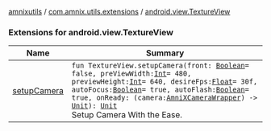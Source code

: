 [amnixutils](../../index.md) / [com.amnix.utils.extensions](../index.md) / [android.view.TextureView](./index.md)

### Extensions for android.view.TextureView

| Name | Summary |
|---|---|
| [setupCamera](setup-camera.md) | `fun TextureView.setupCamera(front: `[`Boolean`](https://kotlinlang.org/api/latest/jvm/stdlib/kotlin/-boolean/index.html)` = false, preViewWidth: `[`Int`](https://kotlinlang.org/api/latest/jvm/stdlib/kotlin/-int/index.html)` = 480, previewHeight: `[`Int`](https://kotlinlang.org/api/latest/jvm/stdlib/kotlin/-int/index.html)` = 640, desireFps: `[`Float`](https://kotlinlang.org/api/latest/jvm/stdlib/kotlin/-float/index.html)` = 30f, autoFocus: `[`Boolean`](https://kotlinlang.org/api/latest/jvm/stdlib/kotlin/-boolean/index.html)` = true, autoFlash: `[`Boolean`](https://kotlinlang.org/api/latest/jvm/stdlib/kotlin/-boolean/index.html)` = true, onReady: (camera: `[`AmniXCameraWrapper`](../../com.amnix.utils.extras/-amni-x-camera-wrapper/index.md)`) -> `[`Unit`](https://kotlinlang.org/api/latest/jvm/stdlib/kotlin/-unit/index.html)`): `[`Unit`](https://kotlinlang.org/api/latest/jvm/stdlib/kotlin/-unit/index.html)<br>Setup Camera With the Ease. |
